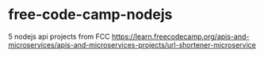 # free-code-camp-nodejs
5 nodejs api projects from FCC
https://learn.freecodecamp.org/apis-and-microservices/apis-and-microservices-projects/url-shortener-microservice